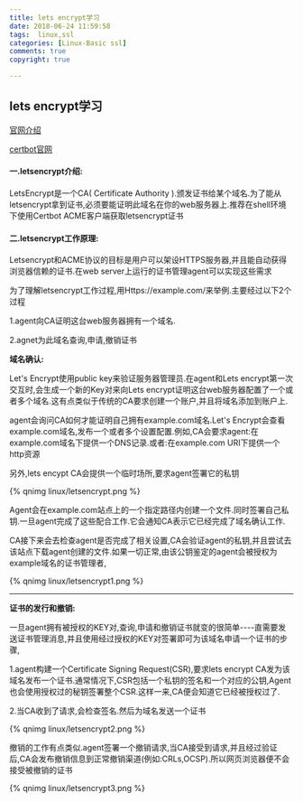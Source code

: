 ```yaml
---
title: lets encrypt学习
date: 2018-06-24 11:59:58
tags:  linux,ssl
categories: [Linux-Basic ssl]
comments: true
copyright: true

---
```




## lets encrypt学习

[官网介绍](https://letsencrypt.org/)

[certbot官网](https://certbot.eff.org/)

#### 一.letsencrypt介绍: 

LetsEncrypt是一个CA( Certificate Authority ).颁发证书给某个域名.为了能从letsencrypt拿到证书,必须要能证明此域名在你的web服务器上.推荐在shell环境下使用Certbot ACME客户端获取letsencrypt证书 

<!--more-->

#### 二.letsencrypt工作原理: 

Letsencrypt和ACME协议的目标是用户可以架设HTTPS服务器,并且能自动获得浏览器信赖的证书.在web server上运行的证书管理agent可以实现这些需求 

为了理解letsencrypt工作过程,用Https://example.com/来举例.主要经过以下2个过程

1.agent向CA证明这台web服务器拥有一个域名.

2.agnet为此域名查询,申请,撤销证书 

**域名确认:**

Let's Encrypt使用public key来验证服务器管理员.在agent和Lets encrypt第一次交互时,会生成一个新的Key对来向Lets encrypt证明这台web服务器配置了一个或者多个域名.这有点类似于传统的CA要求创建一个账户,并且将域名添加到账户上. 

agent会询问CA如何才能证明自己拥有example.com域名.Let's Encrypt会查看example.com域名,发布一个或者多个设置配置.例如,CA会要求agent:在example.com域名下提供一个DNS记录.或者:在example.com URI下提供一个http资源 

另外,lets encypt CA会提供一个临时场所,要求agent签署它的私钥 

{% qnimg linux/letsencrypt.png %}

Agent会在example.com站点上的一个指定路径内创建一个文件.同时签署自己私钥.一旦agent完成了这些配合工作.它会通知CA表示它已经完成了域名确认工作. 

CA接下来会去检查agent是否完成了相关设置,CA会验证agent的私钥,并且尝试去该站点下载agent创建的文件.如果一切正常,由该公钥鉴定的agent会被授权为example域名的证书管理者, 

{% qnimg linux/letsencrypt1.png %}

---

**证书的发行和撤销:** 

一旦agent拥有被授权的KEY对,查询,申请和撤销证书就变的很简单----直需要发送证书管理消息,并且使用经过授权的KEY对签署即可为该域名申请一个证书的步骤, 

1.agent构建一个Certificate Signing Request(CSR),要求lets encrypt CA发为该域名发布一个证书.通常情况下,CSR包括一个私钥的签名和一个对应的公钥,Agent也会使用授权过的秘钥签署整个CSR.这样一来,CA便会知道它已经被授权过了.

2.当CA收到了请求,会检查签名.然后为域名发送一个证书 

{% qnimg linux/letsencrypt2.png %}

撤销的工作有点类似.agent签署一个撤销请求,当CA接受到请求,并且经过验证后,CA会发布撤销信息到正常撤销渠道(例如:CRLs,OCSP).所以网页浏览器便不会接受被撤销的证书 

{% qnimg linux/letsencrypt3.png %}

